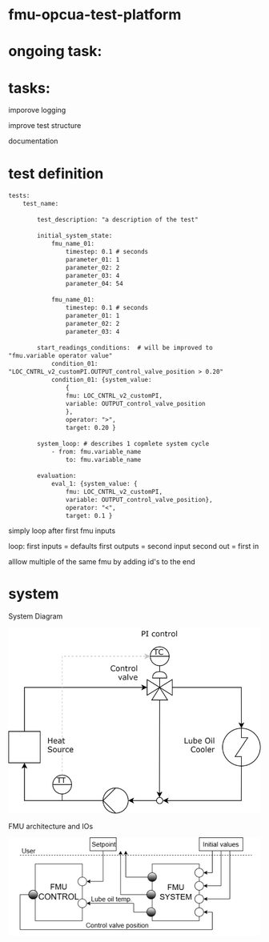# fmu-opcua-test-platform

# ongoing task:



# tasks:

imporove logging

improve test structure

documentation


# test definition

    tests:
        test_name:

            test_description: "a description of the test"
        
            initial_system_state:
                fmu_name_01:
                    timestep: 0.1 # seconds
                    parameter_01: 1 
                    parameter_02: 2
                    parameter_03: 4
                    parameter_04: 54
                
                fmu_name_01:
                    timestep: 0.1 # seconds
                    parameter_01: 1 
                    parameter_02: 2
                    parameter_03: 4

            start_readings_conditions:  # will be improved to "fmu.variable operator value"
                condition_01: "LOC_CNTRL_v2_customPI.OUTPUT_control_valve_position > 0.20"
                condition_01: {system_value: 
                    {
                    fmu: LOC_CNTRL_v2_customPI, 
                    variable: OUTPUT_control_valve_position
                    }, 
                    operator: ">", 
                    target: 0.20 }
            
            system_loop: # describes 1 copmlete system cycle
                - from: fmu.variable_name
                    to: fmu.variable_name
            
            evaluation: 
                eval_1: {system_value: {
                    fmu: LOC_CNTRL_v2_customPI, 
                    variable: OUTPUT_control_valve_position}, 
                    operator: "<", 
                    target: 0.1 }



simply loop after first fmu inputs

loop:
    first inputs = defaults
    first outputs = second input
    second out = first in



alllow multiple of the same fmu by adding id's to the end

# system

System Diagram

<img src="./readme_resources/LOC.drawio.svg"/>

FMU architecture and IOs

<img src="./readme_resources/system_diagram.png"  />



